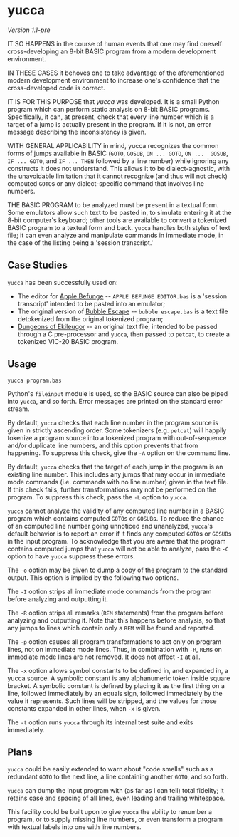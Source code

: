 yucca
=====

_Version 1.1-pre_

IT SO HAPPENS in the course of human events that one may find oneself 
cross-developing an 8-bit BASIC program from a modern development 
environment.

IN THESE CASES it behoves one to take advantage of the aforementioned 
modern development environment to increase one's confidence that the 
cross-developed code is correct.

IT IS FOR THIS PURPOSE that _yucca_ was developed.  It is a small Python 
program which can perform static analysis on 8-bit BASIC programs.
Specifically, it can, at present, check that every line number which is 
a target of a jump is actually present in the program.  If it is not, an 
error message describing the inconsistency is given.

WITH GENERAL APPLICABILITY in mind, yucca recognizes the common forms of 
jumps available in BASIC (`GOTO`, `GOSUB`, `ON ... GOTO`, `ON ... 
GOSUB`, `IF ... GOTO`, and `IF ... THEN` followed by a line number)
while ignoring any constructs it does not understand.  This allows it to
be dialect-agnostic, with the unavoidable limitation that it cannot 
recognize (and thus will not check) computed `GOTO`s or any 
dialect-specific command that involves line numbers.

THE BASIC PROGRAM to be analyzed must be present in a textual form.
Some emulators allow such text to be pasted in, to simulate entering it 
at the 8-bit computer's keyboard; other tools are available to convert a 
tokenized BASIC program to a textual form and back.  `yucca` handles
both styles of text file; it can even analyze and manipulate commands in
immediate mode, in the case of the listing being a 'session transcript.'

Case Studies
------------

`yucca` has been successfully used on:

* The editor for [Apple Befunge][] -- `APPLE BEFUNGE EDITOR.bas` is a
  'session transcript' intended to be pasted into an emulator;
* The original version of [Bubble Escape][] -- `bubble escape.bas` is a
  text file detokenized from the original tokenized program;
* [Dungeons of Ekileugor][] -- an original text file, intended to be
  passed through a C pre-processor and `yucca`, then passed to `petcat`,
  to create a tokenized VIC-20 BASIC program.

[Apple Befunge]: http://catseye.tc/projects/apple-befunge/
[Bubble Escape]: http://catseye.tc/projects/bubble-escape/
[Dungeons of Ekileugor]: https://github.com/catseye/Dungeons-of-Ekileugor

Usage
-----

    yucca program.bas

Python's `fileinput` module is used, so the BASIC source can also be piped
into `yucca`, and so forth.  Error messages are printed on the standard error
stream.

By default, `yucca` checks that each line number in the program source is
given in strictly ascending order.  Some tokenizers (e.g. `petcat`) will
happily tokenize a program source into a tokenized program with
out-of-sequence and/or duplicate line numbers, and this option prevents
that from happening.  To suppress this check, give the `-A` option on the
command line.

By default, `yucca` checks that the target of each jump in the program is an
existing line number.  This includes any jumps that may occur in immediate
mode commands (i.e. commands with no line number) given in the text
file.  If this check fails, further transformations may not be performed on
the program.  To suppress this check, pass the `-L` option to `yucca`.

`yucca` cannot analyze the validity of any computed line number in a BASIC
program which contains computed `GOTO`s or `GOSUB`s.  To reduce the chance
of an computed line number going unnoticed and unanalyzed, `yucca`'s
default behavior is to report an error if it finds any computed `GOTO`s
or `GOSUB`s in the input program.  To acknowledge that you are aware that
the program contains computed jumps that `yucca` will not be able to
analyze, pass the `-C` option to have `yucca` suppress these errors.

The `-o` option may be given to dump a copy of the program to the standard
output.  This option is implied by the following two options.

The `-I` option strips all immediate mode commands from the program before
analyzing and outputting it.

The `-R` option strips all remarks (`REM` statements) from the program
before analyzing and outputting it.  Note that this happens before
analysis, so that any jumps to lines which contain only a `REM` will be
found and reported.

The `-p` option causes all program transformations to act only on program
lines, not on immediate mode lines.  Thus, in combination with `-R`, `REM`s
on immediate mode lines are not removed.  It does not affect `-I` at all.

The `-x` option allows symbol constants to be defined in, and expanded in,
a yucca source.  A symbolic constant is any alphanumeric token inside
square bracket.  A symbolic constant is defined by placing it as the first
thing on a line, followed immediately by an equals sign, followed immediately
by the value it represents.  Such lines will be stripped, and the values for
those constants expanded in other lines, when `-x` is given.

The `-t` option runs `yucca` through its internal test suite and exits
immediately.

Plans
-----

`yucca` could be easily extended to warn about "code smells" such as a 
redundant `GOTO` to the next line, a line containing another `GOTO`, and
so forth.

`yucca` can dump the input program with (as far as I can tell) total
fidelity; it retains case and spacing of all lines, even leading and
trailing whitespace.

This facility could be built upon to give `yucca` the ability to
renumber a program, or to supply missing line numbers, or even transform
a program with textual labels into one with line numbers.

